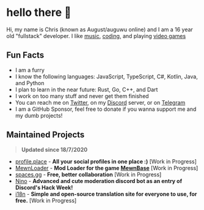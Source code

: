 # hello there 👋
Hi, my name is Chris (known as August/auguwu online) and I am a 16 year old "fullstack" developer. I like [music](https://last.fm/user/auguwu), [coding](https://wakatime.com/@auguwu), and playing [video games](https://steamcommunity.com/id/auguwu/)

## Fun Facts
- I am a furry
- I know the following languages: JavaScript, TypeScript, C#, Kotlin, Java, and Python
- I plan to learn in the near future: Rust, Go, C++, and Dart
- I work on too many stuff and never get them finished
- You can reach me on [Twitter](https://twitter.com/auguuwu), on my [Discord](https://discord.gg/yDnbEDH) server, or on [Telegram](https://t.me/auguwu)
- I am a GitHub Sponsor, feel free to donate if you wanna support me and my dumb projects!

## Maintained Projects
> **Updated since 18/7/2020**

- [profile.place](https://profile.place) - **All your social profiles in one place :)** [Work in Progress]
- [MewnLoader](https://github.com/MewnLoader) - **Mod Loader for the game [MewnBase](https://store.steampowered.com/app/743130/MewnBase/)** [Work in Progress]
- [spaces.gg](https://github.com/spaces-gg) - **Free, better collaboration** [Work in Progress]
- [Nino](https://github.com/NinoDiscord/Nino) - **Advanced and cute moderation discord bot as an entry of Discord's Hack Week!**
- [i18n](https://github.com/auguwu/Monori) - **Simple and open-source translation site for everyone to use, for free.** [Work in Progress]

